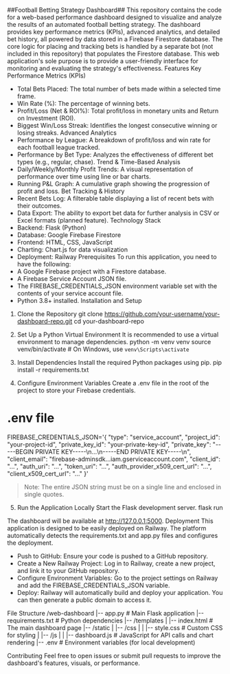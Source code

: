 ##Football Betting Strategy Dashboard##
This repository contains the code for a web-based performance dashboard designed to visualize and analyze the results of an automated football betting strategy. The dashboard provides key performance metrics (KPIs), advanced analytics, and detailed bet history, all powered by data stored in a Firebase Firestore database.
The core logic for placing and tracking bets is handled by a separate bot (not included in this repository) that populates the Firestore database. This web application's sole purpose is to provide a user-friendly interface for monitoring and evaluating the strategy's effectiveness.
Features
Key Performance Metrics (KPIs)
 * Total Bets Placed: The total number of bets made within a selected time frame.
 * Win Rate (%): The percentage of winning bets.
 * Profit/Loss (Net & ROI%): Total profit/loss in monetary units and Return on Investment (ROI).
 * Biggest Win/Loss Streak: Identifies the longest consecutive winning or losing streaks.
Advanced Analytics
 * Performance by League: A breakdown of profit/loss and win rate for each football league tracked.
 * Performance by Bet Type: Analyzes the effectiveness of different bet types (e.g., regular, chase).
Trend & Time-Based Analysis
 * Daily/Weekly/Monthly Profit Trends: A visual representation of performance over time using line or bar charts.
 * Running P&L Graph: A cumulative graph showing the progression of profit and loss.
Bet Tracking & History
 * Recent Bets Log: A filterable table displaying a list of recent bets with their outcomes.
 * Data Export: The ability to export bet data for further analysis in CSV or Excel formats (planned feature).
Technology Stack
 * Backend: Flask (Python)
 * Database: Google Firebase Firestore
 * Frontend: HTML, CSS, JavaScript
 * Charting: Chart.js for data visualization
 * Deployment: Railway
Prerequisites
To run this application, you need to have the following:
 * A Google Firebase project with a Firestore database.
 * A Firebase Service Account JSON file.
 * The FIREBASE_CREDENTIALS_JSON environment variable set with the contents of your service account file.
 * Python 3.8+ installed.
Installation and Setup
1. Clone the Repository
git clone https://github.com/your-username/your-dashboard-repo.git
cd your-dashboard-repo

2. Set Up a Python Virtual Environment
It is recommended to use a virtual environment to manage dependencies.
python -m venv venv
source venv/bin/activate  # On Windows, use `venv\Scripts\activate`

3. Install Dependencies
Install the required Python packages using pip.
pip install -r requirements.txt

4. Configure Environment Variables
Create a .env file in the root of the project to store your Firebase credentials.
# .env file
FIREBASE_CREDENTIALS_JSON='{
  "type": "service_account",
  "project_id": "your-project-id",
  "private_key_id": "your-private-key-id",
  "private_key": "-----BEGIN PRIVATE KEY-----\\n...\\n-----END PRIVATE KEY-----\\n",
  "client_email": "firebase-adminsdk...iam.gserviceaccount.com",
  "client_id": "...",
  "auth_uri": "...",
  "token_uri": "...",
  "auth_provider_x509_cert_url": "...",
  "client_x509_cert_url": "..."
}'

> Note: The entire JSON string must be on a single line and enclosed in single quotes.
> 
5. Run the Application Locally
Start the Flask development server.
flask run

The dashboard will be available at http://127.0.0.1:5000.
Deployment
This application is designed to be easily deployed on Railway. The platform automatically detects the requirements.txt and app.py files and configures the deployment.
 * Push to GitHub: Ensure your code is pushed to a GitHub repository.
 * Create a New Railway Project: Log in to Railway, create a new project, and link it to your GitHub repository.
 * Configure Environment Variables: Go to the project settings on Railway and add the FIREBASE_CREDENTIALS_JSON variable.
 * Deploy: Railway will automatically build and deploy your application. You can then generate a public domain to access it.
   
File Structure
/web-dashboard
|-- app.py                   # Main Flask application
|-- requirements.txt         # Python dependencies
|-- /templates
|   |-- index.html           # The main dashboard page
|-- /static
|   |-- /css
|   |   |-- style.css        # Custom CSS for styling
|   |-- /js
|   |   |-- dashboard.js     # JavaScript for API calls and chart rendering
|-- .env                     # Environment variables (for local development)

Contributing
Feel free to open issues or submit pull requests to improve the dashboard's features, visuals, or performance.
